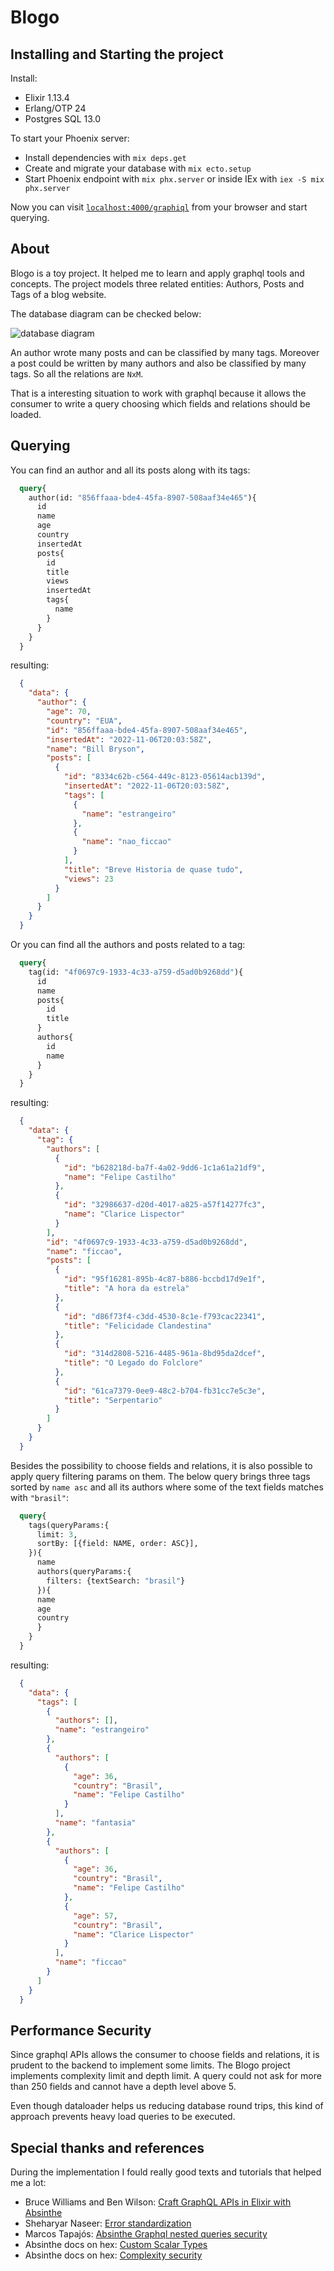 # Blogo

## Installing and Starting the project

Install:

  * Elixir 1.13.4
  * Erlang/OTP 24
  * Postgres SQL  13.0

To start your Phoenix server:

  * Install dependencies with `mix deps.get`
  * Create and migrate your database with `mix ecto.setup`
  * Start Phoenix endpoint with `mix phx.server` or inside IEx with `iex -S mix phx.server`

Now you can visit [`localhost:4000/graphiql`](http://localhost:4000/graphiql) from your browser and start querying.

## About

Blogo is a toy project. It helped me to learn and apply graphql tools and concepts.
The project models three related entities: Authors, Posts and Tags of a blog website.

The database diagram can be checked below:

![database diagram](./docs/database-diagram.png)

An author wrote many posts and can be classified by many tags. Moreover a post could be written by many authors and also be classified by many tags. So all the relations are `NxM`.

That is a interesting situation to work with graphql because it allows the consumer to write a query choosing which fields and relations should be loaded.

## Querying

You can find an author and all its posts along with its tags:

```graphql
  query{
    author(id: "856ffaaa-bde4-45fa-8907-508aaf34e465"){
      id
      name
      age
      country
      insertedAt
      posts{
        id
        title
        views
        insertedAt
        tags{
          name
        }
      }
    }
  }
```
resulting:

```json
  {
    "data": {
      "author": {
        "age": 70,
        "country": "EUA",
        "id": "856ffaaa-bde4-45fa-8907-508aaf34e465",
        "insertedAt": "2022-11-06T20:03:58Z",
        "name": "Bill Bryson",
        "posts": [
          {
            "id": "8334c62b-c564-449c-8123-05614acb139d",
            "insertedAt": "2022-11-06T20:03:58Z",
            "tags": [
              {
                "name": "estrangeiro"
              },
              {
                "name": "nao_ficcao"
              }
            ],
            "title": "Breve Historia de quase tudo",
            "views": 23
          }
        ]
      }
    }
  }
```

Or you can find all the authors and posts related to a tag:

```graphql
  query{
    tag(id: "4f0697c9-1933-4c33-a759-d5ad0b9268dd"){
      id
      name
      posts{
        id
        title
      }
      authors{
        id
        name
      }
    }
  }
```

resulting:

```json
  {
    "data": {
      "tag": {
        "authors": [
          {
            "id": "b628218d-ba7f-4a02-9dd6-1c1a61a21df9",
            "name": "Felipe Castilho"
          },
          {
            "id": "32986637-d20d-4017-a825-a57f14277fc3",
            "name": "Clarice Lispector"
          }
        ],
        "id": "4f0697c9-1933-4c33-a759-d5ad0b9268dd",
        "name": "ficcao",
        "posts": [
          {
            "id": "95f16281-895b-4c87-b886-bccbd17d9e1f",
            "title": "A hora da estrela"
          },
          {
            "id": "d86f73f4-c3dd-4530-8c1e-f793cac22341",
            "title": "Felicidade Clandestina"
          },
          {
            "id": "314d2808-5216-4485-961a-8bd95da2dcef",
            "title": "O Legado do Folclore"
          },
          {
            "id": "61ca7379-0ee9-48c2-b704-fb31cc7e5c3e",
            "title": "Serpentario"
          }
        ]
      }
    }
  }
```

Besides the possibility to choose fields and relations, it is also possible to apply query filtering params on them.
The below query brings three tags sorted by `name asc` and all its authors where some of the text fields matches with `"brasil"`:

```graphql
  query{
    tags(queryParams:{
      limit: 3,
      sortBy: [{field: NAME, order: ASC}],
    }){
      name
      authors(queryParams:{
        filters: {textSearch: "brasil"}
      }){
      name
      age
      country
      }
    }
  }
```

resulting:

```json
  {
    "data": {
      "tags": [
        {
          "authors": [],
          "name": "estrangeiro"
        },
        {
          "authors": [
            {
              "age": 36,
              "country": "Brasil",
              "name": "Felipe Castilho"
            }
          ],
          "name": "fantasia"
        },
        {
          "authors": [
            {
              "age": 36,
              "country": "Brasil",
              "name": "Felipe Castilho"
            },
            {
              "age": 57,
              "country": "Brasil",
              "name": "Clarice Lispector"
            }
          ],
          "name": "ficcao"
        }
      ]
    }
  }
```

## Performance Security

Since graphql APIs allows the consumer to choose fields and relations, it is prudent to the backend to implement some limits.
The Blogo project implements complexity limit and depth limit. A query could not ask for more than 250 fields and cannot have a depth level above 5.

Even though dataloader helps us reducing database round trips, this kind of approach prevents heavy load queries to be executed.

## Special thanks and references

During the implementation I fould really good texts and tutorials that helped me a lot:

  * Bruce Williams and Ben Wilson: [Craft GraphQL APIs in Elixir with Absinthe](https://pragprog.com/titles/wwgraphql/craft-graphql-apis-in-elixir-with-absinthe/)
  * Sheharyar Naseer: [Error standardization](https://shyr.io/blog/absinthe-exception-error-handling)
  * Marcos Tapajós: [Absinthe Graphql nested queries security](https://stackoverflow.com/a/53437633)
  * Absinthe docs on hex: [Custom Scalar Types](https://hexdocs.pm/absinthe/custom-scalars.html)
  * Absinthe docs on hex: [Complexity security](https://hexdocs.pm/absinthe/Absinthe.Schema.Notation.html#complexity/1)

